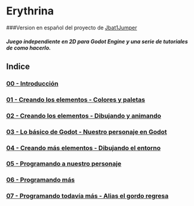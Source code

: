 # Erythrina 
###Version en español del proyecto de [Jbat1Jumper](https://github.com/Jbat1Jumper/erythrina)
##### Juego independiente en 2D para Godot Engine y una serie de tutoriales de como hacerlo.

## Indice
### [00 - Introducción](doc/00_introduction.md)
### [01 - Creando los elementos - Colores y paletas](doc/01_making_assets.md)
### [02 - Creando los elementos - Dibujando y animando](doc/02_making_assets.md)
### [03 - Lo básico de Godot - Nuestro personaje en Godot](doc/03_our_character_in_godot.md)
### [04 - Creando más elementos - Dibujando el entorno](doc/04_drawing_the_environment.md)
### [05 - Programando a nuestro personaje](doc/05_coding_our_character.md)
### [06 - Programando más](doc/06_coding_more.md)
### [07 - Programando todavía más - Alias el gordo regresa](doc/07_coding_even_more_aka_the_fat_guy_returns.md)
